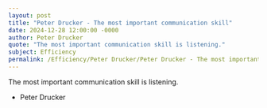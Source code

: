 ```yaml
---
layout: post
title: "Peter Drucker - The most important communication skill"
date: 2024-12-28 12:00:00 -0000
author: Peter Drucker
quote: "The most important communication skill is listening."
subject: Efficiency
permalink: /Efficiency/Peter Drucker/Peter Drucker - The most important communication skill
---
```


The most important communication skill is listening.

- Peter Drucker

